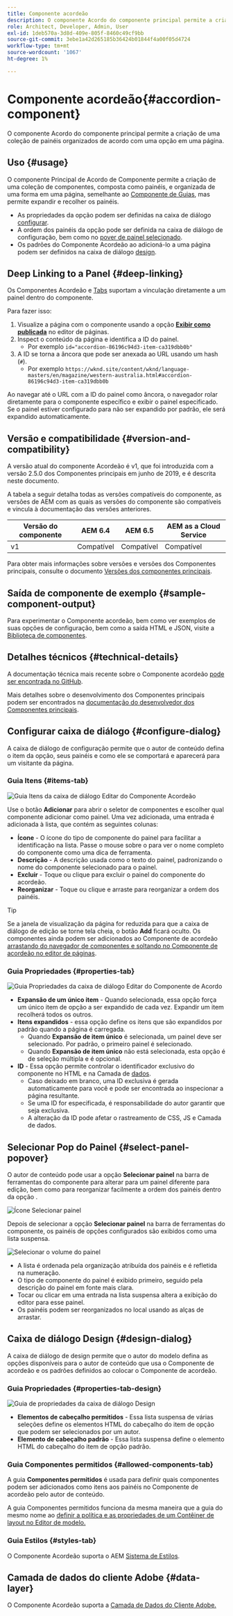 ```yaml
---
title: Componente acordeão
description: O componente Acordo do componente principal permite a criação de uma coleção de painéis organizados de acordo com uma opção em uma página.
role: Architect, Developer, Admin, User
exl-id: 1deb570a-3d8d-409e-805f-8460c49cf9bb
source-git-commit: 3ebe1a42d265185b36424b01844f4a00f05d4724
workflow-type: tm+mt
source-wordcount: '1067'
ht-degree: 1%

---
```


# Componente acordeão{#accordion-component}

O componente Acordo do componente principal permite a criação de uma coleção de painéis organizados de acordo com uma opção em uma página.

## Uso {#usage}

O componente Principal de Acordo de Componente permite a criação de uma coleção de componentes, composta como painéis, e organizada de uma forma em uma página, semelhante ao [Componente de Guias](tabs.md), mas permite expandir e recolher os painéis.

* As propriedades da opção podem ser definidas na caixa de diálogo [configurar](#configure-dialog).
* A ordem dos painéis da opção pode ser definida na caixa de diálogo de configuração, bem como no [pover de painel selecionado](#select-panel-popover).
* Os padrões do Componente Acordeão ao adicioná-lo a uma página podem ser definidos na caixa de diálogo [design](#design-dialog).

## Deep Linking to a Panel {#deep-linking}

Os Componentes Acordeão e [Tabs](tabs.md) suportam a vinculação diretamente a um painel dentro do componente.

Para fazer isso:

1. Visualize a página com o componente usando a opção **[Exibir como publicada](https://docs.adobe.com/content/help/en/experience-manager-cloud-service/sites/authoring/fundamentals/editing-content.html#view-as-published)** no editor de páginas.
1. Inspect o conteúdo da página e identifica a ID do painel.
   * Por exemplo `id="accordion-86196c94d3-item-ca319dbb0b"`
1. A ID se torna a âncora que pode ser anexada ao URL usando um hash (`#`).
   * Por exemplo `https://wknd.site/content/wknd/language-masters/en/magazine/western-australia.html#accordion-86196c94d3-item-ca319dbb0b`

Ao navegar até o URL com a ID do painel como âncora, o navegador rolar diretamente para o componente específico e exibir o painel especificado. Se o painel estiver configurado para não ser expandido por padrão, ele será expandido automaticamente.

## Versão e compatibilidade {#version-and-compatibility}

A versão atual do componente Acordeão é v1, que foi introduzida com a versão 2.5.0 dos Componentes principais em junho de 2019, e é descrita neste documento.

A tabela a seguir detalha todas as versões compatíveis do componente, as versões de AEM com as quais as versões do componente são compatíveis e vincula à documentação das versões anteriores.

| Versão do componente | AEM 6.4 | AEM 6.5 | AEM as a Cloud Service |
|--- |--- |---|---|
| v1 | Compatível | Compatível | Compatível |

Para obter mais informações sobre versões e versões dos Componentes principais, consulte o documento [Versões dos componentes principais](/help/versions.md).

## Saída de componente de exemplo {#sample-component-output}

Para experimentar o Componente acordeão, bem como ver exemplos de suas opções de configuração, bem como a saída HTML e JSON, visite a [Biblioteca de componentes](https://adobe.com/go/aem_cmp_library_accordion).

## Detalhes técnicos {#technical-details}

A documentação técnica mais recente sobre o Componente acordeão [pode ser encontrada no GitHub](https://adobe.com/go/aem_cmp_tech_accordion_v1).

Mais detalhes sobre o desenvolvimento dos Componentes principais podem ser encontrados na [documentação do desenvolvedor dos Componentes principais](/help/developing/overview.md).

## Configurar caixa de diálogo {#configure-dialog}

A caixa de diálogo de configuração permite que o autor de conteúdo defina o item da opção, seus painéis e como ele se comportará e aparecerá para um visitante da página.

### Guia Itens {#items-tab}

![Guia Itens da caixa de diálogo Editar do Componente Acordeão](/help/assets/accordion-edit-items.png)

Use o botão **Adicionar** para abrir o seletor de componentes e escolher qual componente adicionar como painel. Uma vez adicionada, uma entrada é adicionada à lista, que contém as seguintes colunas:

* **Ícone**  - O ícone do tipo de componente do painel para facilitar a identificação na lista. Passe o mouse sobre o para ver o nome completo do componente como uma dica de ferramenta.
* **Descrição**  - A descrição usada como o texto do painel, padronizando o nome do componente selecionado para o painel.
* **Excluir**  - Toque ou clique para excluir o painel do componente do acordeão.
* **Reorganizar**  - Toque ou clique e arraste para reorganizar a ordem dos painéis.

>[!TIP]
>
>Se a janela de visualização da página for reduzida para que a caixa de diálogo de edição se torne tela cheia, o botão **Add** ficará oculto. Os componentes ainda podem ser adicionados ao Componente de acordeão [arrastando do navegador de componentes e soltando no Componente de acordeão no editor de páginas](https://helpx.adobe.com/experience-manager/6-5/sites/authoring/using/editing-content.html#InsertingaComponent).

### Guia Propriedades {#properties-tab}

![Guia Propriedades da caixa de diálogo Editar do Componente de Acordo](/help/assets/accordion-edit-properties.png)

* **Expansão de um único item**  - Quando selecionada, essa opção força um único item de opção a ser expandido de cada vez. Expandir um item recolherá todos os outros.
* **Itens expandidos**  - essa opção define os itens que são expandidos por padrão quando a página é carregada.
   * Quando **Expansão de item único** é selecionada, um painel deve ser selecionado. Por padrão, o primeiro painel é selecionado.
   * Quando **Expansão de item único** não está selecionada, esta opção é de seleção múltipla e é opcional.
* **ID**  - Essa opção permite controlar o identificador exclusivo do componente no HTML e na Camada de  [dados](/help/developing/data-layer/overview.md).
   * Caso deixado em branco, uma ID exclusiva é gerada automaticamente para você e pode ser encontrada ao inspecionar a página resultante.
   * Se uma ID for especificada, é responsabilidade do autor garantir que seja exclusiva.
   * A alteração da ID pode afetar o rastreamento de CSS, JS e Camada de dados.

## Selecionar Pop do Painel {#select-panel-popover}

O autor de conteúdo pode usar a opção **Selecionar painel** na barra de ferramentas do componente para alterar para um painel diferente para edição, bem como para reorganizar facilmente a ordem dos painéis dentro da opção .

![Ícone Selecionar painel](/help/assets/select-panel-icon.png)

Depois de selecionar a opção **Selecionar painel** na barra de ferramentas do componente, os painéis de opções configurados são exibidos como uma lista suspensa.

![Selecionar o volume do painel](/help/assets/select-panel-popover.png)

* A lista é ordenada pela organização atribuída dos painéis e é refletida na numeração.
* O tipo de componente do painel é exibido primeiro, seguido pela descrição do painel em fonte mais clara.
* Tocar ou clicar em uma entrada na lista suspensa altera a exibição do editor para esse painel.
* Os painéis podem ser reorganizados no local usando as alças de arrastar.

## Caixa de diálogo Design {#design-dialog}

A caixa de diálogo de design permite que o autor do modelo defina as opções disponíveis para o autor de conteúdo que usa o Componente de acordeão e os padrões definidos ao colocar o Componente de acordeão.

### Guia Propriedades {#properties-tab-design}

![Guia de propriedades da caixa de diálogo Design](/help/assets/accordion-design-properties.png)

* **Elementos de cabeçalho permitidos**  - Essa lista suspensa de várias seleções define os elementos HTML do cabeçalho do item de opção que podem ser selecionados por um autor.
* **Elemento de cabeçalho padrão**  - Essa lista suspensa define o elemento HTML do cabeçalho do item de opção padrão.

### Guia Componentes permitidos {#allowed-components-tab}

A guia **Componentes permitidos** é usada para definir quais componentes podem ser adicionados como itens aos painéis no Componente de acordeão pelo autor de conteúdo.

A guia Componentes permitidos funciona da mesma maneira que a guia do mesmo nome ao [definir a política e as propriedades de um Contêiner de layout no Editor de modelo.](https://docs.adobe.com/content/help/en/experience-manager-cloud-service/sites/authoring/features/templates.html#editing-a-template-layout-template-author)

### Guia Estilos {#styles-tab}

O Componente Acordeão suporta o AEM [Sistema de Estilos](/help/get-started/authoring.md#component-styling).

## Camada de dados do cliente Adobe {#data-layer}

O Componente Acordeão suporta a [Camada de Dados do Cliente Adobe.](/help/developing/data-layer/overview.md)
